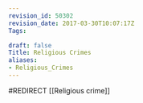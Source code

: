 ```yaml
---
revision_id: 50302
revision_date: 2017-03-30T10:07:17Z
Tags:

draft: false
Title: Religious Crimes
aliases:
- Religious_Crimes
---
```

#REDIRECT [[Religious crime]]